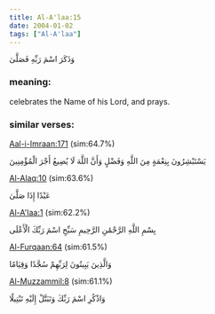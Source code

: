 ```yaml
---
title: Al-A'laa:15
date: 2004-01-02
tags: ["Al-A'laa"]
---
```

وَذَكَرَ اسْمَ رَبِّهِ فَصَلَّىٰ
### meaning: 
celebrates the Name of his Lord, and prays.
### similar verses: 

[Aal-i-Imraan:171](/3/171) (sim:64.7%)

يَسْتَبْشِرُونَ بِنِعْمَةٍ مِنَ اللَّهِ وَفَضْلٍ وَأَنَّ اللَّهَ لَا يُضِيعُ أَجْرَ الْمُؤْمِنِينَ

[Al-Alaq:10](/96/10) (sim:63.6%)

عَبْدًا إِذَا صَلَّىٰ

[Al-A'laa:1](/87/1) (sim:62.2%)

بِسْمِ اللَّهِ الرَّحْمَٰنِ الرَّحِيمِ سَبِّحِ اسْمَ رَبِّكَ الْأَعْلَى

[Al-Furqaan:64](/25/64) (sim:61.5%)

وَالَّذِينَ يَبِيتُونَ لِرَبِّهِمْ سُجَّدًا وَقِيَامًا

[Al-Muzzammil:8](/73/8) (sim:61.1%)

وَاذْكُرِ اسْمَ رَبِّكَ وَتَبَتَّلْ إِلَيْهِ تَبْتِيلًا
